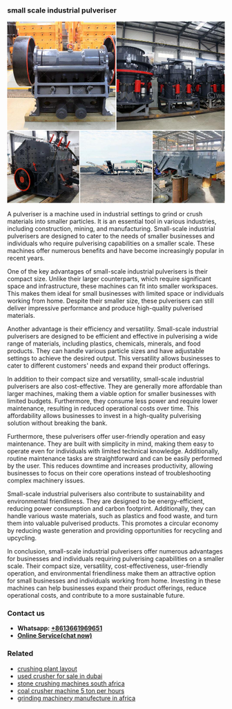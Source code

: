 <h3>small scale industrial pulveriser</h3><img src='1703042503.jpg' alt=''><p>A pulveriser is a machine used in industrial settings to grind or crush materials into smaller particles. It is an essential tool in various industries, including construction, mining, and manufacturing. Small-scale industrial pulverisers are designed to cater to the needs of smaller businesses and individuals who require pulverising capabilities on a smaller scale. These machines offer numerous benefits and have become increasingly popular in recent years.</p><p>One of the key advantages of small-scale industrial pulverisers is their compact size. Unlike their larger counterparts, which require significant space and infrastructure, these machines can fit into smaller workspaces. This makes them ideal for small businesses with limited space or individuals working from home. Despite their smaller size, these pulverisers can still deliver impressive performance and produce high-quality pulverised materials.</p><p>Another advantage is their efficiency and versatility. Small-scale industrial pulverisers are designed to be efficient and effective in pulverising a wide range of materials, including plastics, chemicals, minerals, and food products. They can handle various particle sizes and have adjustable settings to achieve the desired output. This versatility allows businesses to cater to different customers' needs and expand their product offerings.</p><p>In addition to their compact size and versatility, small-scale industrial pulverisers are also cost-effective. They are generally more affordable than larger machines, making them a viable option for smaller businesses with limited budgets. Furthermore, they consume less power and require lower maintenance, resulting in reduced operational costs over time. This affordability allows businesses to invest in a high-quality pulverising solution without breaking the bank.</p><p>Furthermore, these pulverisers offer user-friendly operation and easy maintenance. They are built with simplicity in mind, making them easy to operate even for individuals with limited technical knowledge. Additionally, routine maintenance tasks are straightforward and can be easily performed by the user. This reduces downtime and increases productivity, allowing businesses to focus on their core operations instead of troubleshooting complex machinery issues.</p><p>Small-scale industrial pulverisers also contribute to sustainability and environmental friendliness. They are designed to be energy-efficient, reducing power consumption and carbon footprint. Additionally, they can handle various waste materials, such as plastics and food waste, and turn them into valuable pulverised products. This promotes a circular economy by reducing waste generation and providing opportunities for recycling and upcycling.</p><p>In conclusion, small-scale industrial pulverisers offer numerous advantages for businesses and individuals requiring pulverising capabilities on a smaller scale. Their compact size, versatility, cost-effectiveness, user-friendly operation, and environmental friendliness make them an attractive option for small businesses and individuals working from home. Investing in these machines can help businesses expand their product offerings, reduce operational costs, and contribute to a more sustainable future.</p><h3>Contact us</h3><ul><li><strong>Whatsapp:&nbsp;<a href="https://wa.me/8613661969651">+8613661969651</a></strong></li><li><a href="https://swt.shibang-china.com/?git&amp;zhl&amp;small scale industrial pulveriser"><strong>Online Service(chat now)</strong></a></li></ul><h3>Related</h3><ul><li><a href='crushing plant layout.md'>crushing plant layout</a></li><li><a href='used crusher for sale in dubai.md'>used crusher for sale in dubai</a></li><li><a href='stone crushing machines south africa.md'>stone crushing machines south africa</a></li><li><a href='coal crusher machine 5 ton per hours.md'>coal crusher machine 5 ton per hours</a></li><li><a href='grinding machinery manufecture in africa.md'>grinding machinery manufecture in africa</a></li></ul>